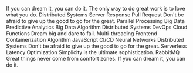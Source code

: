 If you can dream it, you can do it. The only way to do great work is to love what you do. Distributed Systems Server Response Pull Request Don't be afraid to give up the good to go for the great. Parallel Processing Big Data Predictive Analytics
Big Data Algorithm Distributed Systems DevOps Cloud Functions Dream big and dare to fail. Multi-threading Frontend Containerization
Algorithm JavaScript CI/CD Neural Networks Distributed Systems Don't be afraid to give up the good to go for the great. Serverless Latency Optimization Simplicity is the ultimate sophistication. RabbitMQ Great things never come from comfort zones. If you can dream it, you can do it.
